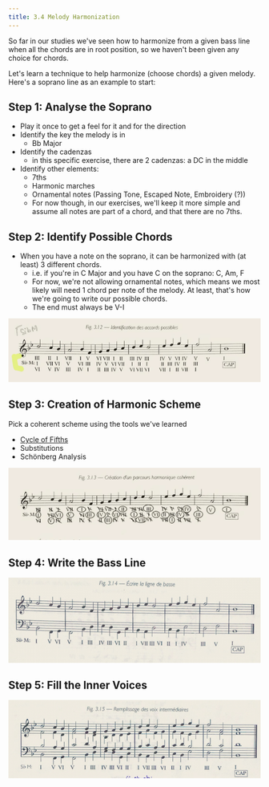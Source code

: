 ```yaml
---
title: 3.4 Melody Harmonization
---
```


So far in our studies we've seen how to harmonize from a given bass line when all the chords are in root position, so we haven't been given any choice for chords.

Let's learn a technique to help harmonize (choose chords) a given melody.  Here's a soprano line as an example to start:

## Step 1: Analyse the Soprano

- Play it once to get a feel for it and for the direction
- Identify the key the melody is in
	- Bb Major
- Identify the cadenzas
	- in this specific exercise, there are 2 cadenzas: a DC in the middle
- Identify other elements:
	- 7ths
	- Harmonic marches
	- Ornamental notes (Passing Tone, Escaped Note, Embroidery (?))
	- For now though, in our exercises, we'll keep it more simple and assume all notes are part of a chord, and that there are no 7ths.

## Step 2: Identify Possible Chords

- When you have a note on the soprano, it can be harmonized with (at least) 3 different chords.
	- i.e. if you're in C Major and you have C on the soprano: C, Am, F
	- For now, we're not allowing ornamental notes, which means we most likely will need 1 chord per note of the melody.  At least, that's how we're going to write our possible chords.
	- The end must always be V-I

![](../../../../assets/identifying-possible-chords.png)

## Step 3: Creation of Harmonic Scheme

Pick a coherent scheme using the tools we've learned

- [Cycle of Fifths](/four-part-harmony/03-harmonization/02-cycle-of-fifths/)
- Substitutions
- Schönberg Analysis

![](../../../../assets/creation-of-harmonic-sheme.png)

## Step 4: Write the Bass Line

![](../../../../assets/write-bassline.png)

## Step 5: Fill the Inner Voices

![](../../../../assets/fill-inner-voices.png)
